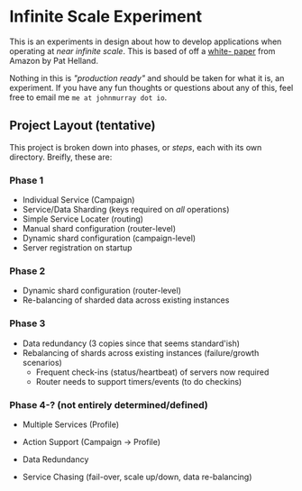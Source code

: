 # Infinite Scale Experiment

This is an experiments in design about how to develop applications
when operating at _near infinite scale_. This is based of off a [white-
paper][1] from Amazon by Pat Helland.

Nothing in this is _"production ready"_ and should be taken for what it is,
an experiment. If you have any fun thoughts or questions about any of this,
feel free to email me `me at johnmurray dot io`.


## Project Layout (tentative)

This project is broken down into phases, or _steps_, each with its own
directory. Breifly, these are:

### Phase 1

+ Individual Service (Campaign)
+ Service/Data Sharding (keys required on _all_ operations)
+ Simple Service Locater (routing)
+ Manual shard configuration (router-level)
+ Dynamic shard configuration (campaign-level)
+ Server registration on startup


### Phase 2

+ Dynamic shard configuration (router-level)
+ Re-balancing of sharded data across existing instances


### Phase 3

+ Data redundancy (3 copies since that seems standard'ish)
+ Rebalancing of shards across existing instances (failure/growth scenarios)
  + Frequent check-ins (status/heartbeat) of servers now required
  + Router needs to support timers/events (to do checkins)


### Phase 4-? (not entirely determined/defined)

+ Multiple Services (Profile)
+ Action Support (Campaign -> Profile)
+ Data Redundancy
+ Service Chasing (fail-over, scale up/down, data re-balancing)


  [1]: http://cs.brown.edu/courses/cs227/archives/2012/papers/weaker/cidr07p15.pdf


